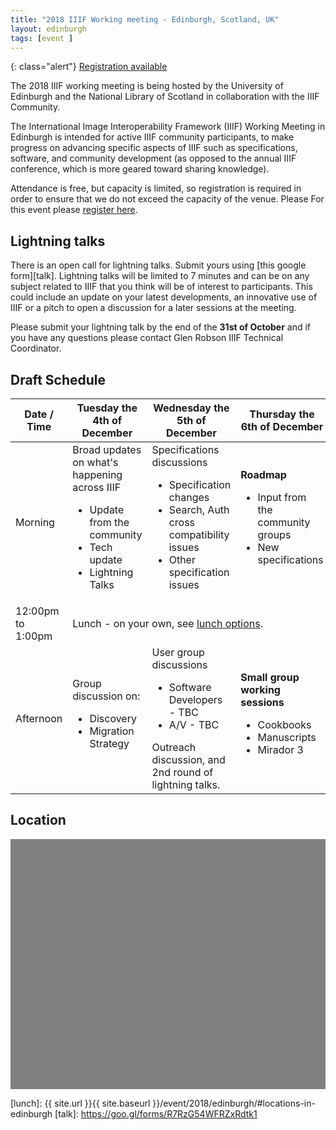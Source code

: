 ```yaml
---
title: "2018 IIIF Working meeting - Edinburgh, Scotland, UK"
layout: edinburgh
tags: [event ]
---
```


{: class="alert"}
[Registration available][working-eventbrite]

The 2018 IIIF working meeting is being hosted by the University of Edinburgh and the National Library of Scotland in collaboration with the IIIF Community.

The International Image Interoperability Framework (IIIF) Working Meeting in Edinburgh is intended for active IIIF community participants, to make progress on advancing specific aspects of IIIF such as specifications, software, and community development (as opposed to the annual IIIF conference, which is more geared toward sharing knowledge).

Attendance is free, but capacity is limited, so registration is required in order to ensure that we do not exceed the capacity of the venue. Please For this event please [register here][working-eventbrite].

## Lightning talks

There is an open call for lightning talks. Submit yours using [this google form][talk]. Lightning talks will be limited to 7 minutes and can be on any subject related to IIIF that you think will be of interest to participants. This could include an update on your latest developments, an innovative use of IIIF or a pitch to open a discussion for a later sessions at the meeting.

Please submit your lightning talk by the end of the **31st of October** and if you have any questions please contact Glen Robson IIIF Technical Coordinator.

## Draft Schedule

<table class="api-table">
  <thead>
    <tr>
      <th>Date / Time</th>
      <th>Tuesday the 4th of December</th>
      <th>Wednesday the 5th of December</th>
      <th>Thursday the 6th of December</th>
     </tr>
  </thead>
  <tbody>
    <tr>
            <td>Morning</td>
            <td>Broad updates on what's happening across IIIF
                <ul>
                    <li>Update from the community</li>
                    <li>Tech update</li>
                    <li>Lightning Talks</li>
                </ul>
            </td>
            <td>Specifications discussions
                    <ul>
                        <li>Specification changes</li>
                        <li>Search, Auth cross compatibility issues</li>
                        <li>Other specification issues</li>
                    </ul>   
                </td>
                <td><b>Roadmap</b>
                    <ul>
                        <li>Input from the community groups</li>
                        <li>New specifications</li>
                    </ul>   
                </td>
    </tr>
    <tr>
            <td>12:00pm to 1:00pm</td>
            <td colspan="3">Lunch - on your own, see <a href="{{ site.url }}{{ site.baseurl }}/event/2018/edinburgh/#locations-in-edinburgh">lunch options</a>.</td>
    </tr>
    <tr>
            <td>Afternoon</td>
            <td>Group discussion on:
                <ul>
                    <li>Discovery</li>
                    <li>Migration Strategy</li>
                </ul>
            </td>
            <td>User group discussions
                <ul>
                    <li>Software Developers - TBC</li>
                    <li>A/V - TBC</li>
                </ul>
                Outreach discussion, and 2nd round of lightning talks.     
            </td>
            <td>
                <b>Small group working sessions</b>
                <ul>
                    <li>Cookbooks</li>
                    <li>Manuscripts</li>
                    <li>Mirador 3</li>
                </ul>    
            </td>
    </tr>
  </tbody>
</table>

## Location

<div id="map" style="width: 100%; height: 400px; background-color: grey;"></div>
<script>
  function createIcon(url) {
      return new google.maps.MarkerImage(url,
                          new google.maps.Size(21, 34),
                          new google.maps.Point(0,0),
                          new google.maps.Point(10, 34));
  }
  function initMap() {
    var CurrentInfoBox = null;
    var edinburgh= {lat:{{site.data.edinburgh-locations[0].lat}},lng: {{site.data.edinburgh-locations[0].lng}}};
    var map = new google.maps.Map(document.getElementById('map'), {
      zoom: 16,
      center: edinburgh,
      clickableIcons: false,
      gestureHandling: "greedy"
    });
    // Hide box if there is a click in the map
    map.addListener('click', function() {
                            if (CurrentInfoBox != null) {
                                CurrentInfoBox.close();
                            }
                            CurrentInfoBox = null;
                    });
    markers = [];
    var marker = null;

    function wrapEventCallback(callback){
        var args = Array.prototype.slice.call(arguments, 1);
        return function(e){
            callback.apply(this, args)
        }
    }
    infoBoxFunction = function(index, text) {
        if (CurrentInfoBox != null) {
            CurrentInfoBox.close();
        }
        CurrentInfoBox = new google.maps.InfoWindow({ content: text});
        CurrentInfoBox.open(map, markers[index]);
    };
    // different colour pins for conference locations
    var pinImage = createIcon("https://raw.githubusercontent.com/Concept211/Google-Maps-Markers/master/images/marker_yellow+.png");
    var pinShadow = new google.maps.MarkerImage("https://chart.apis.google.com/chart?chst=d_map_pin_shadow",
                        new google.maps.Size(40, 37),
                        new google.maps.Point(0, 0),
                        new google.maps.Point(12, 35));
    marker = new google.maps.Marker({
        position: {lat: {{ site.data.edinburgh-locations[0].lat }}, lng: {{ site.data.edinburgh-locations[0].lng}} },
        title: "{{ site.data.edinburgh-locations[0].name }}",
        icon: pinImage,
        map: map
    });
    var content = "<p>"
    {% if i.url != null %}
        content += "<a href='{{site.data.edinburgh-locations[0].url}}'>{{site.data.edinburgh-locations[0].name}}</a>";
    {% else %}
        content += "{{site.data.edinburgh-locations[0].name}}";
    {% endif %}    
    content += "<ul><li><b>Address:</b> {{ site.data.edinburgh-locations[0].address }}</li>";
    {% if site.data.edinburgh-locations[0].tel != null %}
        content += "<li><b>Tel: </b>{{ site.data.edinburgh-locations[0].tel }}</li>";
    {% endif %}    
    content += "</ul></p>"    
    marker.addListener('click',wrapEventCallback(infoBoxFunction, 0, content));
    markers.push(marker)

  }
</script>


<script async defer src="https://maps.googleapis.com/maps/api/js?key=AIzaSyABBvwq6o-hTwwlEaLLK7SLLPC0emBOSjE&callback=initMap" ></script>


[working-eventbrite]: https://www.eventbrite.com/e/2018-iiif-working-meeting-edinburgh-tickets-50777559046
[lunch]: {{ site.url }}{{ site.baseurl }}/event/2018/edinburgh/#locations-in-edinburgh
[talk]: https://goo.gl/forms/R7RzG54WFRZxRdtk1  
